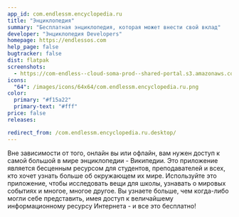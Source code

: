 ```yaml
---
app_id: com.endlessm.encyclopedia.ru
title: "Энциклопедия"
summary: "Бесплатная энциклопедия, которая может внести свой вклад"
developer: "Энциклопедия Developers"
homepage: https://endlessos.com
help_page: false
bugtracker: false
dist: flatpak
screenshots:
  - https://com-endless--cloud-soma-prod--shared-portal.s3.amazonaws.com/apps.359.screenshots.c893bc75-7755-42bd-8887-be64aecea58e_20200715185526066.png
icons:
  "64": /images/icons/64x64/com.endlessm.encyclopedia.ru.png
color:
  primary: "#f15a22"
  primary-text: "#fff"
price: false
releases:

redirect_from: /com.endlessm.encyclopedia.ru.desktop/
---
```


<p>Вне зависимости от того, онлайн вы или офлайн, вам нужен доступ к самой большой в мире энциклопедии - Википедии. Это приложение является бесценным ресурсом для студентов, преподавателей и всех, кто хочет узнать больше об окружающем их мире. Используйте это приложение, чтобы исследовать вещи для школы, узнавать о мировых событиях и многое, многое другое. Вы узнаете больше, чем когда-либо могли себе представить, имея доступ к величайшему информационному ресурсу Интернета - и все это бесплатно!</p>